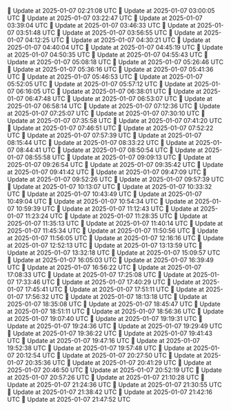 🔄 Update at 2025-01-07 02:21:08 UTC
🔄 Update at 2025-01-07 03:00:05 UTC
🔄 Update at 2025-01-07 03:22:47 UTC
🔄 Update at 2025-01-07 03:39:04 UTC
🔄 Update at 2025-01-07 03:46:33 UTC
🔄 Update at 2025-01-07 03:51:48 UTC
🔄 Update at 2025-01-07 03:56:55 UTC
🔄 Update at 2025-01-07 04:12:25 UTC
🔄 Update at 2025-01-07 04:30:21 UTC
🔄 Update at 2025-01-07 04:40:04 UTC
🔄 Update at 2025-01-07 04:45:19 UTC
🔄 Update at 2025-01-07 04:50:35 UTC
🔄 Update at 2025-01-07 04:55:43 UTC
🔄 Update at 2025-01-07 05:08:18 UTC
🔄 Update at 2025-01-07 05:26:46 UTC
🔄 Update at 2025-01-07 05:36:16 UTC
🔄 Update at 2025-01-07 05:41:36 UTC
🔄 Update at 2025-01-07 05:46:53 UTC
🔄 Update at 2025-01-07 05:52:05 UTC
🔄 Update at 2025-01-07 05:57:12 UTC
🔄 Update at 2025-01-07 06:16:05 UTC
🔄 Update at 2025-01-07 06:38:01 UTC
🔄 Update at 2025-01-07 06:47:48 UTC
🔄 Update at 2025-01-07 06:53:07 UTC
🔄 Update at 2025-01-07 06:58:14 UTC
🔄 Update at 2025-01-07 07:12:36 UTC
🔄 Update at 2025-01-07 07:25:07 UTC
🔄 Update at 2025-01-07 07:30:10 UTC
🔄 Update at 2025-01-07 07:35:58 UTC
🔄 Update at 2025-01-07 07:41:20 UTC
🔄 Update at 2025-01-07 07:46:51 UTC
🔄 Update at 2025-01-07 07:52:22 UTC
🔄 Update at 2025-01-07 07:57:39 UTC
🔄 Update at 2025-01-07 08:15:44 UTC
🔄 Update at 2025-01-07 08:33:22 UTC
🔄 Update at 2025-01-07 08:44:41 UTC
🔄 Update at 2025-01-07 08:50:54 UTC
🔄 Update at 2025-01-07 08:55:58 UTC
🔄 Update at 2025-01-07 09:09:13 UTC
🔄 Update at 2025-01-07 09:26:54 UTC
🔄 Update at 2025-01-07 09:35:42 UTC
🔄 Update at 2025-01-07 09:41:42 UTC
🔄 Update at 2025-01-07 09:47:09 UTC
🔄 Update at 2025-01-07 09:52:26 UTC
🔄 Update at 2025-01-07 09:57:39 UTC
🔄 Update at 2025-01-07 10:13:07 UTC
🔄 Update at 2025-01-07 10:33:32 UTC
🔄 Update at 2025-01-07 10:43:49 UTC
🔄 Update at 2025-01-07 10:49:04 UTC
🔄 Update at 2025-01-07 10:54:34 UTC
🔄 Update at 2025-01-07 10:59:39 UTC
🔄 Update at 2025-01-07 11:12:43 UTC
🔄 Update at 2025-01-07 11:23:24 UTC
🔄 Update at 2025-01-07 11:28:35 UTC
🔄 Update at 2025-01-07 11:35:13 UTC
🔄 Update at 2025-01-07 11:40:14 UTC
🔄 Update at 2025-01-07 11:45:34 UTC
🔄 Update at 2025-01-07 11:50:56 UTC
🔄 Update at 2025-01-07 11:56:05 UTC
🔄 Update at 2025-01-07 12:16:16 UTC
🔄 Update at 2025-01-07 12:52:13 UTC
🔄 Update at 2025-01-07 13:13:59 UTC
🔄 Update at 2025-01-07 13:32:18 UTC
🔄 Update at 2025-01-07 15:09:57 UTC
🔄 Update at 2025-01-07 16:05:03 UTC
🔄 Update at 2025-01-07 16:39:49 UTC
🔄 Update at 2025-01-07 16:56:22 UTC
🔄 Update at 2025-01-07 17:08:33 UTC
🔄 Update at 2025-01-07 17:25:08 UTC
🔄 Update at 2025-01-07 17:33:46 UTC
🔄 Update at 2025-01-07 17:40:29 UTC
🔄 Update at 2025-01-07 17:45:41 UTC
🔄 Update at 2025-01-07 17:51:11 UTC
🔄 Update at 2025-01-07 17:56:32 UTC
🔄 Update at 2025-01-07 18:13:18 UTC
🔄 Update at 2025-01-07 18:35:08 UTC
🔄 Update at 2025-01-07 18:45:47 UTC
🔄 Update at 2025-01-07 18:51:11 UTC
🔄 Update at 2025-01-07 18:56:36 UTC
🔄 Update at 2025-01-07 19:07:40 UTC
🔄 Update at 2025-01-07 19:19:31 UTC
🔄 Update at 2025-01-07 19:24:36 UTC
🔄 Update at 2025-01-07 19:29:49 UTC
🔄 Update at 2025-01-07 19:36:22 UTC
🔄 Update at 2025-01-07 19:41:43 UTC
🔄 Update at 2025-01-07 19:47:16 UTC
🔄 Update at 2025-01-07 19:52:38 UTC
🔄 Update at 2025-01-07 19:57:48 UTC
🔄 Update at 2025-01-07 20:12:54 UTC
🔄 Update at 2025-01-07 20:27:50 UTC
🔄 Update at 2025-01-07 20:35:36 UTC
🔄 Update at 2025-01-07 20:41:29 UTC
🔄 Update at 2025-01-07 20:46:50 UTC
🔄 Update at 2025-01-07 20:52:19 UTC
🔄 Update at 2025-01-07 20:57:26 UTC
🔄 Update at 2025-01-07 21:10:28 UTC
🔄 Update at 2025-01-07 21:24:36 UTC
🔄 Update at 2025-01-07 21:30:55 UTC
🔄 Update at 2025-01-07 21:38:42 UTC
🔄 Update at 2025-01-07 21:42:16 UTC
🔄 Update at 2025-01-07 21:47:52 UTC
